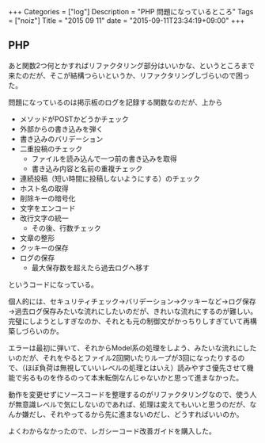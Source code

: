 +++
Categories = ["log"]
Description = "PHP 問題になっているところ"
Tags = ["noiz"]
Title = "2015 09 11"
date = "2015-09-11T23:34:19+09:00"
+++

## PHP
あと関数2つ何とかすればリファクタリング部分はいいかな、というところまで来たのだが、そこが結構つらいというか、リファクタリングしづらいので困った。

問題になっているのは掲示板のログを記録する関数なのだが、上から

* メソッドがPOSTかどうかチェック
* 外部からの書き込みを弾く
* 書き込みのバリデーション
* 二重投稿のチェック
	* ファイルを読み込んで一つ前の書き込みを取得
	* 書き込み内容と名前の重複チェック
* 連続投稿（短い時間に投稿しないようにする）のチェック
* ホスト名の取得
* 削除キーの暗号化
* 文字をエンコード
* 改行文字の統一
	* その後、行数チェック
* 文章の整形
* クッキーの保存
* ログの保存
	* 最大保存数を超えたら過去ログへ移す

というコードになっている。

個人的には、セキュリティチェック→バリデーション→クッキーなど→ログ保存→過去ログ保存みたいな流れにしたいのだが、きれいな流れにするのが難しい。完璧にしようとしすぎなのか、それとも元の制御文がかっちりしすぎていて再構築しづらいのか。

エラーは最初に弾いて、それからModel系の処理をしよう、みたいな流れにしたいのだが、それをやるとファイル2回開いたりループが3回になったりするので、（ほぼ負荷は無視していいレベルの処理とはいえ）読みやすさ優先させて機能で劣るものを作るのって本末転倒なんじゃないかと思って進まなかった。

動作を変更せずにソースコードを整理するのがリファクタリングなので、使う人が無意識レベルで気にしないのであれば、処理は変えてもいいと思うのだが、なんか嫌だし、それやってるから先に進まないのだし、どうすればいいのか。

よくわからなかったので、レガシーコード改善ガイドを購入した。